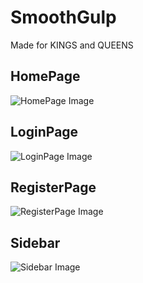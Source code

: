# SmoothGulp
Made for KINGS and QUEENS

## HomePage
![HomePage Image](Project1/cc2photos/homepage.jpg)

## LoginPage
![LoginPage Image](cc2photos/loginpage.jpg)

## RegisterPage
![RegisterPage Image](cc2photos/registerpage.jpg)

## Sidebar
![Sidebar Image](cc2photos/sidebar.jpg)
